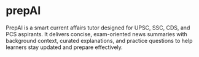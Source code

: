 # prepAI
PrepAI is a smart current affairs tutor designed for UPSC, SSC, CDS, and PCS aspirants. It delivers concise, exam-oriented news summaries with background context, curated explanations, and practice questions to help learners stay updated and prepare effectively.
